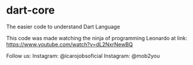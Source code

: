 # dart-core
The easier code to understand Dart Language

This code was made watching the ninja of programming Leonardo at link:
https://www.youtube.com/watch?v=dL2NxrNewBQ

Follow us:
Instagram: @icarojobsoficial
Instagram: @mob2you